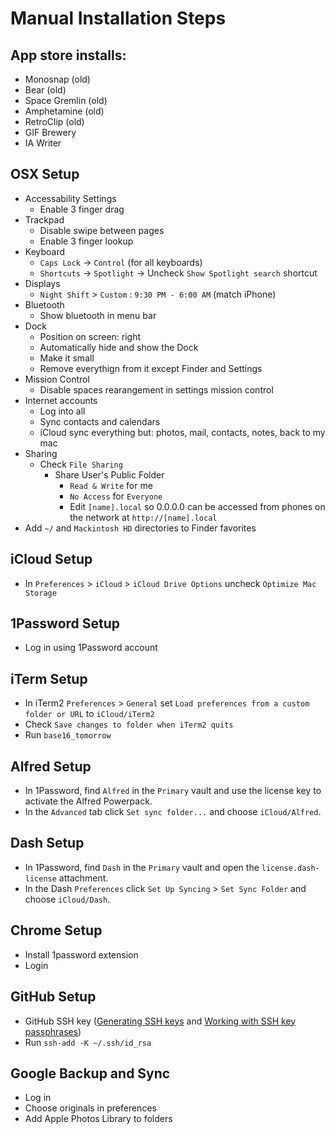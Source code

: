 Manual Installation Steps
=========================

App store installs:
-------------------
- Monosnap (old)
- Bear (old)
- Space Gremlin (old)
- Amphetamine (old)
- RetroClip (old)
- GIF Brewery
- IA Writer

OSX Setup
---------
- Accessability Settings
  - Enable 3 finger drag
- Trackpad
  - Disable swipe between pages
  - Enable 3 finger lookup
- Keyboard
  - `Caps Lock` -> `Control` (for all keyboards)
  - `Shortcuts` -> `Spotlight` -> Uncheck `Show Spotlight search` shortcut
- Displays
  - `Night Shift` > `Custom` : `9:30 PM - 6:00 AM` (match iPhone)
- Bluetooth
  - Show bluetooth in menu bar
- Dock
  - Position on screen: right
  - Automatically hide and show the Dock
  - Make it small
  - Remove everythign from it except Finder and Settings
- Mission Control 
  - Disable spaces rearangement in settings mission control 
- Internet accounts
  - Log into all
  - Sync contacts and calendars
  - iCloud sync everything but: photos, mail, contacts, notes, back to my mac
- Sharing
  - Check `File Sharing`
    - Share User's Public Folder
      - `Read & Write` for me
      - `No Access` for `Everyone`
      - Edit `[name].local` so 0.0.0.0 can be accessed from phones on the network at `http://[name].local`
- Add `~/` and `Mackintosh HD` directories to Finder favorites

iCloud Setup
------------
- In `Preferences` > `iCloud` > `iCloud Drive Options` uncheck `Optimize Mac Storage`

1Password Setup
---------------
- Log in using 1Password account

iTerm Setup
-----------
- In iTerm2 `Preferences` > `General` set `Load preferences from a custom folder or URL` to `iCloud/iTerm2`
- Check `Save changes to folder when iTerm2 quits`
- Run `base16_tomorrow`

Alfred Setup
------------
- In 1Password, find `Alfred` in the `Primary` vault and use the license key to activate the Alfred Powerpack.
- In the `Advanced` tab click `Set sync folder...` and choose `iCloud/Alfred`.

Dash Setup
----------
- In 1Password, find `Dash` in the `Primary` vault and open the `license.dash-license` attachment.
- In the Dash `Preferences` click `Set Up Syncing` > `Set Sync Folder` and choose `iCloud/Dash`.

Chrome Setup
------------
- Install 1password extension
- Login

GitHub Setup
------------
- GitHub SSH key ([Generating SSH keys](https://help.github.com/articles/generating-ssh-keys/) and [Working with SSH key passphrases](https://help.github.com/articles/working-with-ssh-key-passphrases/))
- Run `ssh-add -K ~/.ssh/id_rsa`

Google Backup and Sync
----------------------
- Log in
- Choose originals in preferences
- Add Apple Photos Library to folders
